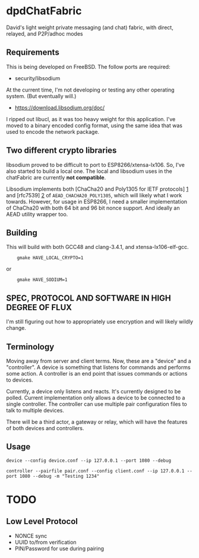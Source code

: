 # dpdChatFabric

David's light weight private messaging (and chat) fabric, with direct, relayed, and P2P/adhoc modes

## Requirements 

This is being developed on FreeBSD.  The follow ports are required:

* security/libsodium	
		
At the current time, I'm not developing or testing any other operating system. (But eventually will.)

* https://download.libsodium.org/doc/

I ripped out libucl, as it was too heavy weight for this application. I've moved to a binary encoded
config format, using the same idea that was used to encode the network package.

## Two different crypto libraries

libsodium proved to be difficult to port to ESP8266/xtensa-lx106.  So, I've also started to build a local one.  The local and libsodium uses in the chatFabric  are currently **not compatible**.

Libsodium implements both [ChaCha20 and Poly1305 for IETF protocols] [1] and [rfc7539] [2] of `AEAD_CHACHA20_POLY1305`, which will likely what I work towards.  However, for usage in ESP8266, I need a smaller implementation of  ChaCha20 with both 64 bit and 96 bit nonce support.  And ideally an AEAD utility wrapper too.


## Building 

This will build with both GCC48 and clang-3.4.1, and xtensa-lx106-elf-gcc. 

		gmake HAVE_LOCAL_CRYPTO=1
		
or

		gmake HAVE_SODIUM=1
		
		


##  SPEC, PROTOCOL AND SOFTWARE IN HIGH DEGREE OF FLUX 

I'm still figuring out how to appropriately use encryption and will likely wildly change.


## Terminology 

Moving away from server and client terms.  Now, these are a "device" and a "controller".  A device is 
something that listens for commands and performs some action.  A controller is an end point that issues
commands or actions to devices.   

Currently, a device only listens and reacts. It's currently designed to be polled.  Current implementation 
only allows a device to be connected to a single controller. The controller can use multiple pair configuration
files to talk to multiple devices.

There will be a third actor, a gateway or relay, which will have the features of both devices and controllers.

## Usage

	device --config device.conf --ip 127.0.0.1 --port 1080 --debug
	
	controller --pairfile pair.conf --config client.conf --ip 127.0.0.1 --port 1080 --debug -m "Testing 1234"
	
	

# TODO

## Low Level Protocol 

* NONCE sync
* UUID to/from verification
* PIN/Password for use during pairing



[1]: https://tools.ietf.org/html/draft-agl-tls-chacha20poly1305-04
[2]: https://tools.ietf.org/html/rfc7539

